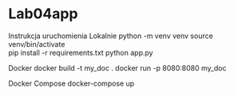 # Lab04app

Instrukcja uruchomienia
Lokalnie
   python -m venv venv
   source venv/bin/activate  
   pip install -r requirements.txt
   python app.py

Docker
   docker build -t my_doc .
   docker run -p 8080:8080 my_doc

Docker Compose
   docker-compose up 
  

